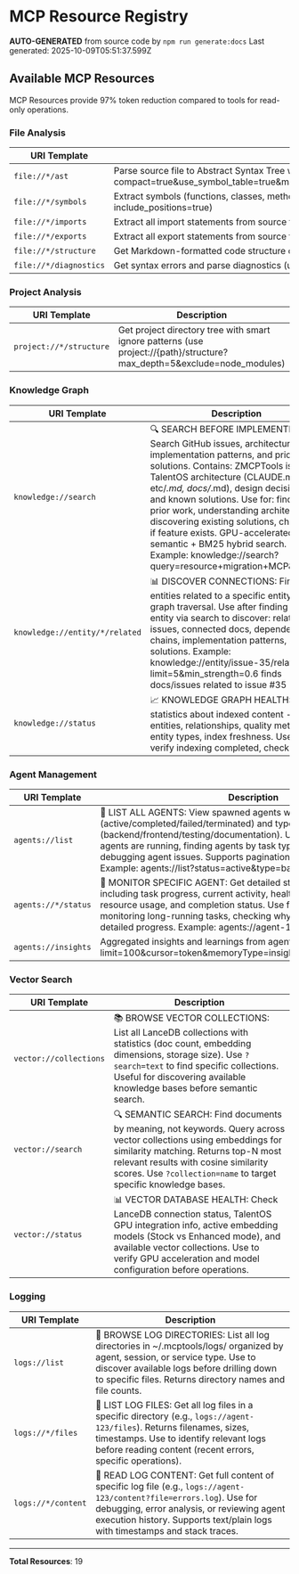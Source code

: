 # MCP Resource Registry

**AUTO-GENERATED** from source code by `npm run generate:docs`
Last generated: 2025-10-09T05:51:37.599Z

## Available MCP Resources

MCP Resources provide 97% token reduction compared to tools for read-only operations.

### File Analysis

| URI Template | Description |
|--------------|-------------|
| `file://*/ast` | Parse source file to Abstract Syntax Tree with token optimization (use file://{path}/ast?compact=true&use_symbol_table=true&max_depth=3&include_semantic_hash=false&omit_redundant_text=true) |
| `file://*/symbols` | Extract symbols (functions, classes, methods, interfaces) from source file (use file://{path}/symbols?include_positions=true) |
| `file://*/imports` | Extract all import statements from source file (use file://{path}/imports) |
| `file://*/exports` | Extract all export statements from source file (use file://{path}/exports) |
| `file://*/structure` | Get Markdown-formatted code structure outline (use file://{path}/structure) |
| `file://*/diagnostics` | Get syntax errors and parse diagnostics (use file://{path}/diagnostics) |

### Project Analysis

| URI Template | Description |
|--------------|-------------|
| `project://*/structure` | Get project directory tree with smart ignore patterns (use project://{path}/structure?max_depth=5&exclude=node_modules) |

### Knowledge Graph

| URI Template | Description |
|--------------|-------------|
| `knowledge://search` | 🔍 SEARCH BEFORE IMPLEMENTING: Search GitHub issues, architecture docs, implementation patterns, and prior solutions. Contains: ZMCPTools issues, TalentOS architecture (CLAUDE.md, etc/*.md, docs/*.md), design decisions, and known solutions. Use for: finding prior work, understanding architecture, discovering existing solutions, checking if feature exists. GPU-accelerated semantic + BM25 hybrid search. Example: knowledge://search?query=resource+migration+MCP&limit=5 |
| `knowledge://entity/*/related` | 📊 DISCOVER CONNECTIONS: Find entities related to a specific entity via graph traversal. Use after finding an entity via search to discover: related issues, connected docs, dependency chains, implementation patterns, similar solutions. Example: knowledge://entity/issue-35/related?limit=5&min_strength=0.6 finds docs/issues related to issue #35 |
| `knowledge://status` | 📈 KNOWLEDGE GRAPH HEALTH: Get statistics about indexed content - total entities, relationships, quality metrics, entity types, index freshness. Use to: verify indexing completed, check what |

### Agent Management

| URI Template | Description |
|--------------|-------------|
| `agents://list` | 👥 LIST ALL AGENTS: View spawned agents with filtering by status (active/completed/failed/terminated) and type (backend/frontend/testing/documentation). Use for: checking what agents are running, finding agents by task type, monitoring agent health, debugging agent issues. Supports pagination for large agent pools. Example: agents://list?status=active&type=backend&limit=20 |
| `agents://*/status` | 🎯 MONITOR SPECIFIC AGENT: Get detailed status of a single agent including task progress, current activity, health metrics, error history, resource usage, and completion status. Use for: debugging agent issues, monitoring long-running tasks, checking why agent stalled, getting detailed progress. Example: agents://agent-123/status |
| `agents://insights` | Aggregated insights and learnings from agents (use ?limit=100&cursor=token&memoryType=insight&agentId=id&search=text) |

### Vector Search

| URI Template | Description |
|--------------|-------------|
| `vector://collections` | 📚 BROWSE VECTOR COLLECTIONS: List all LanceDB collections with statistics (doc count, embedding dimensions, storage size). Use `?search=text` to find specific collections. Useful for discovering available knowledge bases before semantic search. |
| `vector://search` | 🔍 SEMANTIC SEARCH: Find documents by meaning, not keywords. Query across vector collections using embeddings for similarity matching. Returns top-N most relevant results with cosine similarity scores. Use `?collection=name` to target specific knowledge bases. |
| `vector://status` | 📊 VECTOR DATABASE HEALTH: Check LanceDB connection status, TalentOS GPU integration info, active embedding models (Stock vs Enhanced mode), and available vector collections. Use to verify GPU acceleration and model configuration before operations. |

### Logging

| URI Template | Description |
|--------------|-------------|
| `logs://list` | 📂 BROWSE LOG DIRECTORIES: List all log directories in ~/.mcptools/logs/ organized by agent, session, or service type. Use to discover available logs before drilling down to specific files. Returns directory names and file counts. |
| `logs://*/files` | 📄 LIST LOG FILES: Get all log files in a specific directory (e.g., `logs://agent-123/files`). Returns filenames, sizes, timestamps. Use to identify relevant logs before reading content (recent errors, specific operations). |
| `logs://*/content` | 📖 READ LOG CONTENT: Get full content of specific log file (e.g., `logs://agent-123/content?file=errors.log`). Use for debugging, error analysis, or reviewing agent execution history. Supports text/plain logs with timestamps and stack traces. |

---

**Total Resources**: 19
